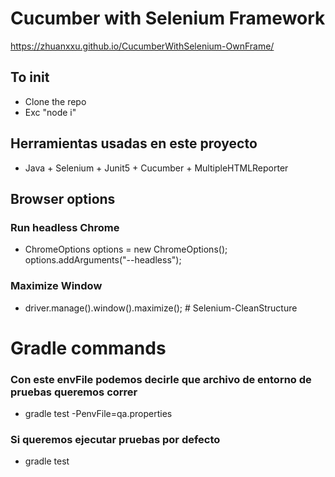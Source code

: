 # Cucumber with Selenium Framework
https://zhuanxxu.github.io/CucumberWithSelenium-OwnFrame/
## To init
- Clone the repo
- Exc "node i"

## Herramientas usadas en este proyecto
- Java + Selenium + Junit5 + Cucumber + MultipleHTMLReporter
## Browser options

### Run headless Chrome

- ChromeOptions options = new ChromeOptions();
  options.addArguments("--headless");

### Maximize Window

- driver.manage().window().maximize(); # Selenium-CleanStructure

# Gradle commands

### Con este envFile podemos decirle que archivo de entorno de pruebas queremos correr
- gradle test -PenvFile=qa.properties  
### Si queremos ejecutar pruebas por defecto
- gradle test


